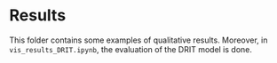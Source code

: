 # Results

This folder contains some examples of qualitative results. Moreover, in `vis_results_DRIT.ipynb`, the evaluation of the DRIT model is done.